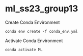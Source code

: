 # ml_ss23_group13

Create Conda Environment
```
conda env create -f conda_env.yml
```

Activate Conda Environment
```
conda activate ML
```